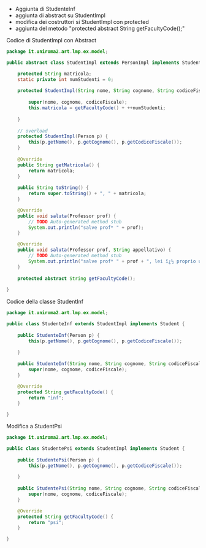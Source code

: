 - Aggiunta di StudenteInf
- aggiunta di abstract su StudentImpl
- modifica dei costruttori si StudentImpl con protected
- aggiunta del metodo "protected abstract String getFacultyCode();"



Codice di StudentImpl con Abstract
```java
package it.uniroma2.art.lmp.ex.model;

public abstract class StudentImpl extends PersonImpl implements Student {

	protected String matricola;
	static private int numStudenti = 0;
	
	protected StudentImpl(String nome, String cognome, String codiceFiscale) {
		
		super(nome, cognome, codiceFiscale);
		this.matricola = getFacultyCode() + ++numStudenti;
		
	}
	
	// overload
	protected StudentImpl(Person p) {
		this(p.getNome(), p.getCognome(), p.getCodiceFiscale());
	}
	
	@Override
	public String getMatricola() {
		return matricola;
	}
	
	public String toString() {
		return super.toString() + ", " + matricola;
	}

	@Override
	public void saluta(Professor prof) {
		// TODO Auto-generated method stub
		System.out.println("salve prof* " + prof);
	}

	@Override
	public void saluta(Professor prof, String appellativo) {
		// TODO Auto-generated method stub
		System.out.println("salve prof* " + prof + ", lei ï¿½ proprio un* " + appellativo); 
	}
	
	protected abstract String getFacultyCode();
	
}
```

Codice della classe StudentInf

```java
package it.uniroma2.art.lmp.ex.model;

public class StudenteInf extends StudentImpl implements Student {
	
	public StudenteInf(Person p) {
		this(p.getNome(), p.getCognome(), p.getCodiceFiscale());
		
	}
	
	public StudenteInf(String nome, String cognome, String codiceFiscale) {
		super(nome, cognome, codiceFiscale);
	}

	@Override
	protected String getFacultyCode() {
		return "inf";
	}

}
```

Modifica a StudentPsi

```java
package it.uniroma2.art.lmp.ex.model;

public class StudentePsi extends StudentImpl implements Student {
	
	public StudentePsi(Person p) {
		this(p.getNome(), p.getCognome(), p.getCodiceFiscale());
		
	}
	
	public StudentePsi(String nome, String cognome, String codiceFiscale) {
		super(nome, cognome, codiceFiscale);
	}

	@Override
	protected String getFacultyCode() {
		return "psi";
	}

}
```

